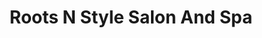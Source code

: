 ---
title: "Roots N Style Salon And Spa"
url: /brampton/roots-n-style-salon-and-spa/
shop: hairdresser
---